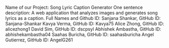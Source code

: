 Name of our Project: Song Lyric Caption Generator 
One sentence description: A web application that analyzes images and generates song lyrics as a caption.
Full Names and Github ID: 
  Sanjana Shankar, GitHub ID: Sanjana-Shankar
  Kavya Verma, GitHub ID: Kavya75
  Alice Zhong, GitHub ID: alicezhong1
  David Sim, GitHub ID: dscpsyl
  Abhishek Ambastha, GitHub ID: abhishekambastha04
  Saahas Buricha, GitHub ID: saahasburicha
  Angel Gutierrez, GitHub ID: AngelG261
